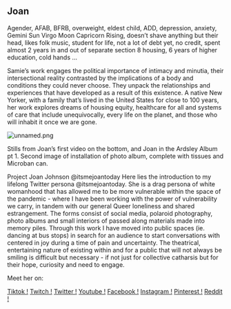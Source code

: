 ## Joan

Agender, AFAB, BFRB, overweight, eldest child, ADD, depression, anxiety, Gemini Sun Virgo Moon Capricorn Rising, doesn’t shave anything but their head, likes folk music, student for life, not a lot of debt yet, no credit, spent almost 2 years in and out of separate section 8 housing, 6 years of higher education, cold hands ... 

Samie’s work engages the political importance of intimacy and minutia, their intersectional reality contrasted by the implications of a body and conditions they could never choose. They unpack the relationships and experiences that have developed as a result of this existence. A native New Yorker, with a family that’s lived in the United States for close to 100 years, her work explores dreams of housing equity, healthcare for all and systems of care that include unequivocally, every life on the planet, and those who will inhabit it once we are gone.


![unnamed.png]({{site.baseurl}}/unnamed.png)

Stills from Joan’s first video on the bottom, and Joan in the Ardsley Album pt 1.
Second image of installation of  photo album, complete with tissues and Microban can.

Project
Joan Johnson @itsmejoantoday
Here lies the introduction to my lifelong Twitter persona @itsmejoantoday. She is a drag persona of white womanhood that has allowed me to be more vulnerable within the space of the 
pandemic - where I have been working with the power of vulnerability we carry, in tandem with our general Queer loneliness and shared estrangement. The forms consist of social media, polaroid photography, photo albums and small interiors of passed along materials made into memory piles. Through this work I have moved into public spaces (ie. dancing at bus stops) in search for an audience to start conversations with centered in joy during a time of pain and 
uncertainty. The theatrical, entertaining nature of existing within and for a public that will not always be smiling is difficult but necessary - if not just for collective catharsis but for their hope, curiosity and need to engage. 

Meet her on:

[Tiktok !](https://www.tiktok.com/@itsmejoantoday?lang=en)
[Twitch !](https://www.twitch.tv/search?term=itsmejoantoday)
[Twitter !](https://twitter.com/itsmejoantoday)
[Youtube !](https://www.youtube.com/watch?v=XENCwOIuHDg&t=590s)
[Facebook !](https://www.facebook.com/people/Joan-Johnson/100059456732010)
[Instagram !](https://www.instagram.com/itsmejoantoday/)
[Pinterest !](https://www.pinterest.com/itsmejoantoday/)
[Reddit !](https://www.reddit.com/user/Itsmejoantoday/comments/ji2ce8/oh_is_this_why_i_cant_post_it_i_didnt_give_it_a/)
